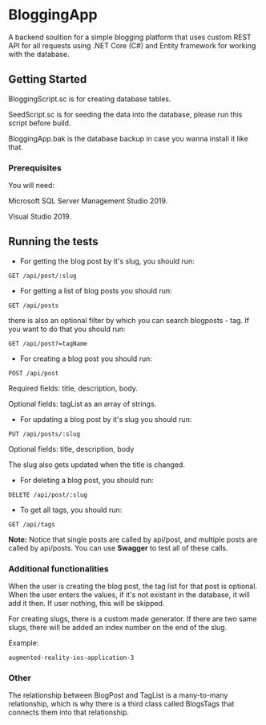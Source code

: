 # BloggingApp

A backend soultion for a simple blogging platform that uses custom REST API for all requests using .NET Core (C#) and Entity framework for working with the database.

## Getting Started

BloggingScript.sc is for creating database tables.

SeedScript.sc is for seeding the data into the database, please run this script before build.

BloggingApp.bak is the database backup in case you wanna install it like that.

### Prerequisites

You will need:

Microsoft SQL Server Management Studio 2019.

Visual Studio 2019.

## Running the tests

* For getting the blog post by it's slug, you should run:
```
GET /api/post/:slug
```

* For getting a list of blog posts you should run:
```
GET /api/posts
```
there is also an optional filter by which you can search blogposts - tag. If you want to do that you should run:
```
GET /api/post?=tagName
```

* For creating a blog post you should run:
```
POST /api/post
```
Required fields: title, description, body.

Optional fields: tagList as an array of strings.

* For updating a blog post by it's slug you should run:
```
PUT /api/posts/:slug
```
Optional fields: title, description, body

The slug also gets updated when the title is changed.

* For deleting a blog post, you should run:
```
DELETE /api/post/:slug
```

* To get all tags, you should run:
```
GET /api/tags
```

**Note:** Notice that single posts are called by api/post, and multiple posts are called by api/posts. You can use **Swagger** to test all of these calls.




### Additional functionalities

When the user is creating the blog post, the tag list for that post is optional. When the user enters the values, if it's not existant in the database, it will add it then. If user nothing, this will be skipped.

For creating slugs, there is a custom made generator. If there are two same slugs, there will be added an index number on the end of the slug.

Example:

```
augmented-reality-ios-application-3
```

### Other

The relationship between BlogPost and TagList is a many-to-many relationship, which is why there is a third class called BlogsTags that connects them into that relationship.


